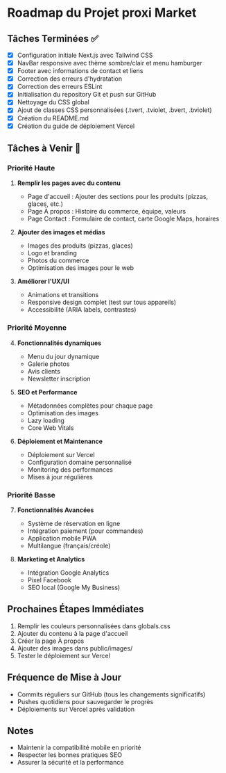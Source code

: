 # Roadmap du Projet proxi Market

## Tâches Terminées ✅

- [x] Configuration initiale Next.js avec Tailwind CSS
- [x] NavBar responsive avec thème sombre/clair et menu hamburger
- [x] Footer avec informations de contact et liens
- [x] Correction des erreurs d'hydratation
- [x] Correction des erreurs ESLint
- [x] Initialisation du repository Git et push sur GitHub
- [x] Nettoyage du CSS global
- [x] Ajout de classes CSS personnalisées (.tvert, .tviolet, .bvert, .bviolet)
- [x] Création du README.md
- [x] Création du guide de déploiement Vercel

## Tâches à Venir 🚀

### Priorité Haute

1. **Remplir les pages avec du contenu**
   - Page d'accueil : Ajouter des sections pour les produits (pizzas, glaces, etc.)
   - Page À propos : Histoire du commerce, équipe, valeurs
   - Page Contact : Formulaire de contact, carte Google Maps, horaires

2. **Ajouter des images et médias**
   - Images des produits (pizzas, glaces)
   - Logo et branding
   - Photos du commerce
   - Optimisation des images pour le web

3. **Améliorer l'UX/UI**
   - Animations et transitions
   - Responsive design complet (test sur tous appareils)
   - Accessibilité (ARIA labels, contrastes)

### Priorité Moyenne

4. **Fonctionnalités dynamiques**
   - Menu du jour dynamique
   - Galerie photos
   - Avis clients
   - Newsletter inscription

5. **SEO et Performance**
   - Métadonnées complètes pour chaque page
   - Optimisation des images
   - Lazy loading
   - Core Web Vitals

6. **Déploiement et Maintenance**
   - Déploiement sur Vercel
   - Configuration domaine personnalisé
   - Monitoring des performances
   - Mises à jour régulières

### Priorité Basse

7. **Fonctionnalités Avancées**
   - Système de réservation en ligne
   - Intégration paiement (pour commandes)
   - Application mobile PWA
   - Multilangue (français/créole)

8. **Marketing et Analytics**
   - Intégration Google Analytics
   - Pixel Facebook
   - SEO local (Google My Business)

## Prochaines Étapes Immédiates

1. Remplir les couleurs personnalisées dans globals.css
2. Ajouter du contenu à la page d'accueil
3. Créer la page À propos
4. Ajouter des images dans public/images/
5. Tester le déploiement sur Vercel

## Fréquence de Mise à Jour

- Commits réguliers sur GitHub (tous les changements significatifs)
- Pushes quotidiens pour sauvegarder le progrès
- Déploiements sur Vercel après validation

## Notes

- Maintenir la compatibilité mobile en priorité
- Respecter les bonnes pratiques SEO
- Assurer la sécurité et la performance

